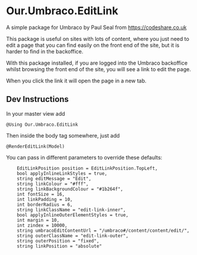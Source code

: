 # Our.Umbraco.EditLink

A simple package for Umbraco by Paul Seal from https://codeshare.co.uk

This package is useful on sites with lots of content, where you just
need to edit a page that you can find easily on the front end of the
site, but it is harder to find in the backoffice.

With this package installed, if you are logged into the Umbraco backoffice whilst 
browsing the front end of the site, you will see a link to edit the page.

When you click the link it will open the page in a new tab.

## Dev Instructions ##

In your master view add

```
@Using Our.Umbraco.EditLink
```

Then inside the body tag somewhere, just add

```
@RenderEditLink(Model)
```

You can pass in different parameters to override these defaults:

```
    EditLinkPosition position = EditLinkPosition.TopLeft,
    bool applyInlineLinkStyles = true,
    string editMessage = "Edit",
    string linkColour = "#fff",
    string linkBackgroundColour = "#1b264f",
    int fontSize = 16,
    int linkPadding = 10,
    int borderRadius = 6,
    string linkClassName = "edit-link-inner",
    bool applyInlineOuterElementStyles = true,
    int margin = 10,
    int zindex = 10000,
    string umbracoEditContentUrl = "/umbraco#/content/content/edit/",
    string outerClassName = "edit-link-outer",
    string outerPosition = "fixed",
    string linkPosition = "absolute"
```
